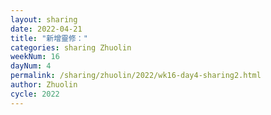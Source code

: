 ```yaml
---
layout: sharing
date: 2022-04-21
title: "新增靈修："
categories: sharing Zhuolin
weekNum: 16
dayNum: 4
permalink: /sharing/zhuolin/2022/wk16-day4-sharing2.html
author: Zhuolin
cycle: 2022
---  
```

